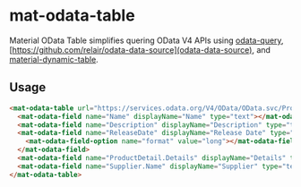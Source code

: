# mat-odata-table
Material OData Table simplifies quering OData V4 APIs using [odata-query](https://github.com/techniq/odata-query), [https://github.com/relair/odata-data-source](odata-data-source), and [material-dynamic-table](https://github.com/relair/material-dynamic-table).

## Usage

```html
<mat-odata-table url="https://services.odata.org/V4/OData/OData.svc/Products">
  <mat-odata-field name="Name" displayName="Name" type="text"></mat-odata-field>
  <mat-odata-field name="Description" displayName="Description" type="text"></mat-odata-field>
  <mat-odata-field name="ReleaseDate" displayName="Release Date" type="date">
    <mat-odata-field-option name="format" value="long"></mat-odata-field-option>    
  </mat-odata-field>
  <mat-odata-field name="ProductDetail.Details" displayName="Details" type="text"></mat-odata-field>
  <mat-odata-field name="Supplier.Name" displayName="Supplier" type="text"></mat-odata-field>
</mat-odata-table>
```

